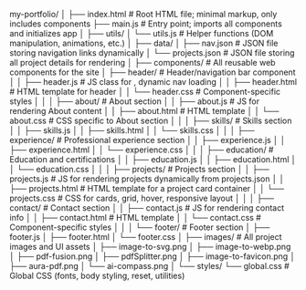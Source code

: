 my-portfolio/
│
├── index.html               # Root HTML file; minimal markup, only includes components
├── main.js                  # Entry point; imports all components and initializes app
│
├── utils/
│   └── utils.js             # Helper functions (DOM manipulation, animations, etc.)
│
├── data/
│   ├── nav.json             # JSON file storing navigation links dynamically
│   └── projects.json        # JSON file storing all project details for rendering
│
├── components/              # All reusable web components for the site
│   ├── header/              # Header/navigation bar component
│   │   ├── header.js        # JS class for <my-header>, dynamic nav loading
│   │   ├── header.html      # HTML template for header
│   │   └── header.css       # Component-specific styles
│   │
│   ├── about/               # About section
│   │   ├── about.js         # JS for rendering About content
│   │   ├── about.html       # HTML template
│   │   └── about.css        # CSS specific to About section
│   │
│   ├── skills/              # Skills section
│   │   ├── skills.js
│   │   ├── skills.html
│   │   └── skills.css
│   │
│   ├── experience/          # Professional experience section
│   │   ├── experience.js
│   │   ├── experience.html
│   │   └── experience.css
│   │
│   ├── education/           # Education and certifications
│   │   ├── education.js
│   │   ├── education.html
│   │   └── education.css
│   │
│   ├── projects/            # Projects section
│   │   ├── projects.js      # JS for rendering projects dynamically from projects.json
│   │   ├── projects.html    # HTML template for a project card container
│   │   └── projects.css     # CSS for cards, grid, hover, responsive layout
│   │
│   ├── contact/             # Contact section
│   │   ├── contact.js       # JS for rendering contact info
│   │   ├── contact.html     # HTML template
│   │   └── contact.css      # Component-specific styles
│   │
│   └── footer/              # Footer section
│       ├── footer.js
│       ├── footer.html
│       └── footer.css
│
├── images/                  # All project images and UI assets
│   ├── image-to-svg.png
│   ├── image-to-webp.png
│   ├── pdf-fusion.png
│   ├── pdfSplitter.png
│   ├── image-to-favicon.png
│   ├── aura-pdf.png
│   └── ai-compass.png
│
└── styles/
    └── global.css           # Global CSS (fonts, body styling, reset, utilities)
